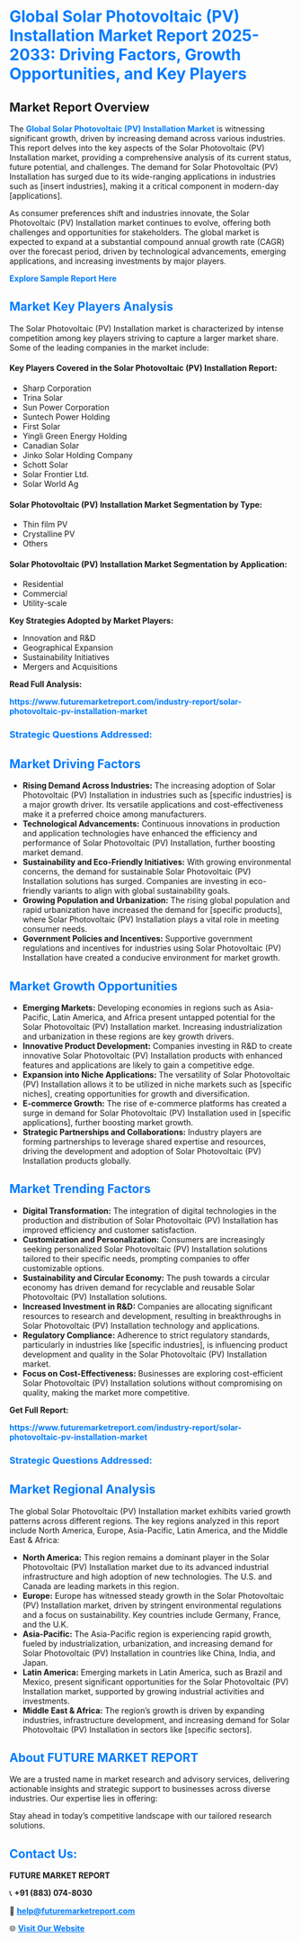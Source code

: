 <h1 style="color: #007BFF;">Global Solar Photovoltaic (PV) Installation Market Report 2025-2033: Driving Factors, Growth Opportunities, and Key Players</h1>

<section id="overview">
<h2>Market Report Overview</h2>
<p>The <a href="https://www.futuremarketreport.com/industry-report/solar-photovoltaic-pv-installation-market" style="color: #007BFF; text-decoration: none;"><strong>Global Solar Photovoltaic (PV) Installation Market</strong></a> is witnessing significant growth, driven by increasing demand across various industries. This report delves into the key aspects of the Solar Photovoltaic (PV) Installation market, providing a comprehensive analysis of its current status, future potential, and challenges. The demand for Solar Photovoltaic (PV) Installation has surged due to its wide-ranging applications in industries such as [insert industries], making it a critical component in modern-day [applications].</p>
<p>As consumer preferences shift and industries innovate, the Solar Photovoltaic (PV) Installation market continues to evolve, offering both challenges and opportunities for stakeholders. The global market is expected to expand at a substantial compound annual growth rate (CAGR) over the forecast period, driven by technological advancements, emerging applications, and increasing investments by major players.</p>
</section>

<section id="overview">
<p><a href="https://www.futuremarketreport.com/request-sample/reportId=58375" style="color: #007BFF; text-decoration: none;"><strong>Explore Sample Report Here</strong></a></p>
</section>

<section id="key-players">
<h2 style="color: #007BFF;">Market Key Players Analysis</h2>
<p>The Solar Photovoltaic (PV) Installation market is characterized by intense competition among key players striving to capture a larger market share. Some of the leading companies in the market include:</p>
<h4>Key Players Covered in the Solar Photovoltaic (PV) Installation Report:</h4>
<ul><li>Sharp Corporation</li><li>Trina Solar</li><li>Sun Power Corporation</li><li>Suntech Power Holding</li><li>First Solar</li><li>Yingli Green Energy Holding</li><li>Canadian Solar</li><li>Jinko Solar Holding Company</li><li>Schott Solar</li><li>Solar Frontier Ltd.</li><li>Solar World Ag</li></ul>
<h4>Solar Photovoltaic (PV) Installation Market Segmentation by Type:</h4>
<ul><li>Thin film PV</li><li>Crystalline PV</li><li>Others</li></ul>

<h4>Solar Photovoltaic (PV) Installation Market Segmentation by Application:</h4>
<ul><li>Residential</li><li>Commercial</li><li>Utility-scale</li></ul>
<p><strong>Key Strategies Adopted by Market Players:</strong></p>
<ul>
<li>Innovation and R&D</li>
<li>Geographical Expansion</li>
<li>Sustainability Initiatives</li>
<li>Mergers and Acquisitions</li>
</ul>
</section>

<section>
<p><strong>Read Full Analysis: </strong></p><a href="https://www.futuremarketreport.com/industry-report/solar-photovoltaic-pv-installation-market" style="color: #007BFF; text-decoration: none;"><strong>https://www.futuremarketreport.com/industry-report/solar-photovoltaic-pv-installation-market</strong></a>
<h3 style="color: #007BFF;">Strategic Questions Addressed:</h3>
</section>

<section id="driving-factors">
<h2 style="color: #007BFF;">Market Driving Factors</h2>
<ul>
<li><strong>Rising Demand Across Industries:</strong> The increasing adoption of Solar Photovoltaic (PV) Installation in industries such as [specific industries] is a major growth driver. Its versatile applications and cost-effectiveness make it a preferred choice among manufacturers.</li>
<li><strong>Technological Advancements:</strong> Continuous innovations in production and application technologies have enhanced the efficiency and performance of Solar Photovoltaic (PV) Installation, further boosting market demand.</li>
<li><strong>Sustainability and Eco-Friendly Initiatives:</strong> With growing environmental concerns, the demand for sustainable Solar Photovoltaic (PV) Installation solutions has surged. Companies are investing in eco-friendly variants to align with global sustainability goals.</li>
<li><strong>Growing Population and Urbanization:</strong> The rising global population and rapid urbanization have increased the demand for [specific products], where Solar Photovoltaic (PV) Installation plays a vital role in meeting consumer needs.</li>
<li><strong>Government Policies and Incentives:</strong> Supportive government regulations and incentives for industries using Solar Photovoltaic (PV) Installation have created a conducive environment for market growth.</li>
</ul>
</section>

<section id="growth-opportunities">
<h2 style="color: #007BFF;">Market Growth Opportunities</h2>
<ul>
<li><strong>Emerging Markets:</strong> Developing economies in regions such as Asia-Pacific, Latin America, and Africa present untapped potential for the Solar Photovoltaic (PV) Installation market. Increasing industrialization and urbanization in these regions are key growth drivers.</li>
<li><strong>Innovative Product Development:</strong> Companies investing in R&D to create innovative Solar Photovoltaic (PV) Installation products with enhanced features and applications are likely to gain a competitive edge.</li>
<li><strong>Expansion into Niche Applications:</strong> The versatility of Solar Photovoltaic (PV) Installation allows it to be utilized in niche markets such as [specific niches], creating opportunities for growth and diversification.</li>
<li><strong>E-commerce Growth:</strong> The rise of e-commerce platforms has created a surge in demand for Solar Photovoltaic (PV) Installation used in [specific applications], further boosting market growth.</li>
<li><strong>Strategic Partnerships and Collaborations:</strong> Industry players are forming partnerships to leverage shared expertise and resources, driving the development and adoption of Solar Photovoltaic (PV) Installation products globally.</li>
</ul>
</section>

<section id="trending-factors">
<h2 style="color: #007BFF;">Market Trending Factors</h2>
<ul>
<li><strong>Digital Transformation:</strong> The integration of digital technologies in the production and distribution of Solar Photovoltaic (PV) Installation has improved efficiency and customer satisfaction.</li>
<li><strong>Customization and Personalization:</strong> Consumers are increasingly seeking personalized Solar Photovoltaic (PV) Installation solutions tailored to their specific needs, prompting companies to offer customizable options.</li>
<li><strong>Sustainability and Circular Economy:</strong> The push towards a circular economy has driven demand for recyclable and reusable Solar Photovoltaic (PV) Installation solutions.</li>
<li><strong>Increased Investment in R&D:</strong> Companies are allocating significant resources to research and development, resulting in breakthroughs in Solar Photovoltaic (PV) Installation technology and applications.</li>
<li><strong>Regulatory Compliance:</strong> Adherence to strict regulatory standards, particularly in industries like [specific industries], is influencing product development and quality in the Solar Photovoltaic (PV) Installation market.</li>
<li><strong>Focus on Cost-Effectiveness:</strong> Businesses are exploring cost-efficient Solar Photovoltaic (PV) Installation solutions without compromising on quality, making the market more competitive.</li>
</ul>
</section>

<section>
<p><strong>Get Full Report: </strong></p><a href="https://www.futuremarketreport.com/industry-report/solar-photovoltaic-pv-installation-market" style="color: #007BFF; text-decoration: none;"><strong>https://www.futuremarketreport.com/industry-report/solar-photovoltaic-pv-installation-market</strong></a>
<h3 style="color: #007BFF;">Strategic Questions Addressed:</h3>
</section>


<section id="regional-analysis">
<h2 style="color: #007BFF;">Market Regional Analysis</h2>
<p>The global Solar Photovoltaic (PV) Installation market exhibits varied growth patterns across different regions. The key regions analyzed in this report include North America, Europe, Asia-Pacific, Latin America, and the Middle East & Africa:</p>
<ul>
<li><strong>North America:</strong> This region remains a dominant player in the Solar Photovoltaic (PV) Installation market due to its advanced industrial infrastructure and high adoption of new technologies. The U.S. and Canada are leading markets in this region.</li>
<li><strong>Europe:</strong> Europe has witnessed steady growth in the Solar Photovoltaic (PV) Installation market, driven by stringent environmental regulations and a focus on sustainability. Key countries include Germany, France, and the U.K.</li>
<li><strong>Asia-Pacific:</strong> The Asia-Pacific region is experiencing rapid growth, fueled by industrialization, urbanization, and increasing demand for Solar Photovoltaic (PV) Installation in countries like China, India, and Japan.</li>
<li><strong>Latin America:</strong> Emerging markets in Latin America, such as Brazil and Mexico, present significant opportunities for the Solar Photovoltaic (PV) Installation market, supported by growing industrial activities and investments.</li>
<li><strong>Middle East & Africa:</strong> The region’s growth is driven by expanding industries, infrastructure development, and increasing demand for Solar Photovoltaic (PV) Installation in sectors like [specific sectors].</li>
</ul>
</section>

<footer>
<h2 style="color: #007BFF;">About FUTURE MARKET REPORT</h2>
<p>We are a trusted name in market research and advisory services, delivering actionable insights and strategic support to businesses across diverse industries. Our expertise lies in offering:</p>

<p>Stay ahead in today’s competitive landscape with our tailored research solutions.</p>

<h2 style="color: #007BFF;">Contact Us:</h2>
<p><strong>FUTURE MARKET REPORT</strong></p>
<p>📞 <strong>+91 (883) 074-8030</strong></p>
<p>📧 <strong><a href="mailto:help@futuremarketreport.com" style="color: #007BFF;">help@futuremarketreport.com</a></strong></p>
<p>🌐 <strong><a href="https://www.futuremarketreport.com/" style="color: #007BFF;">Visit Our Website</a></strong></p>
</footer>